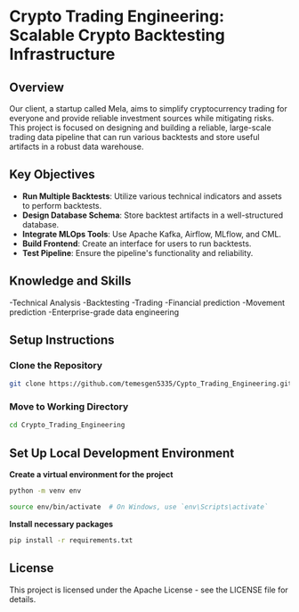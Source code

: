 # Crypto Trading Engineering: Scalable Crypto Backtesting Infrastructure

## Overview

Our client, a startup called Mela, aims to simplify cryptocurrency trading for everyone and provide reliable investment sources while mitigating risks. This project is focused on designing and building a reliable, large-scale trading data pipeline that can run various backtests and store useful artifacts in a robust data warehouse.

## Key Objectives

- **Run Multiple Backtests**: Utilize various technical indicators and assets to perform backtests.
- **Design Database Schema**: Store backtest artifacts in a well-structured database.
- **Integrate MLOps Tools**: Use Apache Kafka, Airflow, MLflow, and CML.
- **Build Frontend**: Create an interface for users to run backtests.
- **Test Pipeline**: Ensure the pipeline's functionality and reliability.

## Knowledge and Skills

-Technical Analysis
-Backtesting
-Trading
-Financial prediction 
-Movement prediction
-Enterprise-grade data engineering



## Setup Instructions

### Clone the Repository

```bash
git clone https://github.com/temesgen5335/Cypto_Trading_Engineering.git
```
### Move to Working Directory

```bash
cd Crypto_Trading_Engineering
```
## Set Up Local Development Environment

**Create a virtual environment for the project**

```bash
python -m venv env
```

```sh
source env/bin/activate  # On Windows, use `env\Scripts\activate`
```

**Install necessary packages**

```bash
pip install -r requirements.txt
```


## License
This project is licensed under the Apache License - see the LICENSE file for details.
